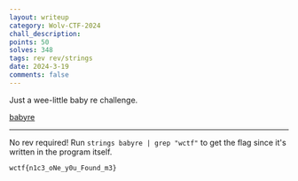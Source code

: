 ```yaml
---
layout: writeup
category: Wolv-CTF-2024
chall_description:
points: 50
solves: 348
tags: rev rev/strings
date: 2024-3-19
comments: false
---
```


Just a wee-little baby re challenge.  

[babyre](https://github.com/Nightxade/ctf-writeups/blob/master/assets/CTFs/Wolv-CTF-2024/beginner/babyre)  

---

No rev required! Run `strings babyre | grep "wctf"` to get the flag since it's written in the program itself.  

    wctf{n1c3_oNe_y0u_Found_m3}